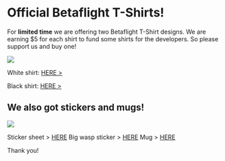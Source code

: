 # Official Betaflight T-Shirts!

For **limited time** we are offering two Betaflight T-Shirt designs. 
We are earning $5 for each shirt to fund some shirts for the developers. So please support us and buy one!

![](http://wd-design.de/bf/shirts.jpg)

White shirt: [HERE >](https://teespring.com/de/betaflight-t-shirt#pid=374&cid=100044&sid=front)

Black shirt: [HERE >](https://teespring.com/de/betaflight-t-shirt_copy_1#pid=374&cid=100046&sid=front)


## We also got stickers and mugs!
![](http://wd-design.de/bf/stickers.png)

Sticker sheet > [HERE](https://www.redbubble.com/people/skaman82/works/28365078-betaflight-sticker-sheet?asc=u&p=sticker&rel=carousel)
Big wasp sticker > [HERE](https://www.redbubble.com/people/skaman82/works/28365019-betaflight-collection-v1?asc=u&p=sticker&rel=carousel)
Mug > [HERE](https://www.redbubble.com/people/skaman82/works/28365019-betaflight-collection-v1?asc=u&p=mug&rel=carousel&style=standard)

Thank you!